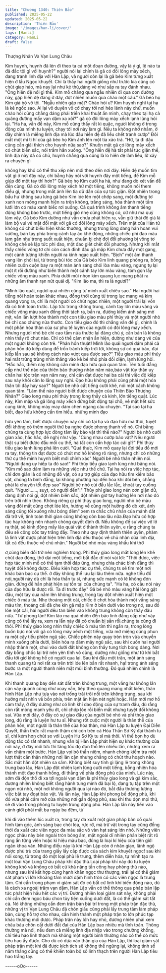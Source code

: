 ```yaml
---
title: "Chương 1340: Thiên Bảo"
published: 2025-05-22
updated: 2025-05-22
description: 'Thiên Bảo'
image: '/images/han-li/cover/'
tags: [HanLi]
category: HanLi
draft: false
---
```


Thượng Nhân Và Vạn Lung
Châu

Kim huynh, huynh đã lén đi theo ta cả một đoạn đường, vậy là ý
gì, lẽ nào ta đã đắc tội gì với huynh?" người nói lại chính là gã có
đôi lông mày xếch, đang tranh linh địa với Hàn Lập, và người còn
lại là gã béo Kim từng xuất hiện ở lầu Ngọc khuyết.
Chỉ là thấy hai người giống như trước kia cũng có chút giao hảo,
mà nay lại như kẻ thù,dáng vẻ như sắp ra tay đánh nhau.
"Ông hiền đệ nói gì thế. Kim mỗ chẳng qua ngẫu nhiên đi qua con
đường này, gặp hiền đệ đang ở đây, đột nhiên muốn qua chào
một câu." Gã béo họ Kim giả bộ vô tội.
"Ngẫu nhiên gặp mặt? Chào hỏi ư? Kim huynh nghĩ tại hạ là kẻ
ngốc sao. Ai lại vô duyên vô cớ chạy tới nơi hẻo lánh này chứ,
muốn chào hỏi cũng chẳng đáng phải triển khai thuật ẩn mình,
chạy theo tại hạ cả quãng đường mấy vạn dặm xa xôi?" gã có đôi
lông mày xếch lạnh lùng hỏi lại.
"Ha ha, vấn đề này, Kim mỗ cũng thấy rất kì quặc, ngươi không ở
trong động của mình tu luyện, chạy tới nơi này làm gì. Nếu ta
không nhớ nhầm, ở đây chính là miếng linh địa mà lúc đâu hiền
đệ đã liều chết tranh cướp" Đôi mắt một mí ti hí của gã béo họ
Kim ánh lên một tia xảo trá.
"Hừ, ta đi đâu cũng cần giải thích cho huynh nữa sao?" Khuôn
mặt gã có lông mày xếch có chút biến sắc, nói trầm hẳn xuống.
"Ông hiền đệ hà tất phải tức giận thế, linh địa này đã có chủ,
huynh chẳng qua cũng là lo hiền đệ làm liều, lỡ xảy ra chuyện gì

không hay khó có thể thu xếp nên mới theo đến nơi đây. Hiền đệ
muốn tìm vật gì ở nơi đây này, chi bằng hãy nói với huynh đây
một tiếng, để Kim mỗ giúp đỡ một tay thì hơn?" Gã béo họ Kim
cười ha hả, như đang dò xét vấn đề đến cùng.
Gã có đôi lông mày xếch hừ một tiếng, không muốn nói them điều
gì, nhưng trong mắt ánh lên tia dữ dằn của sự tức giận.
Đột nhiên trong bầu hư không sau lưng gã béo Kim lóe lên một
chớp sang, một đường tơ xanh non mỏng manh hiện ra trên
không, trắng sáng, hóa thành một tấm lưới lớn có màu xanh biếc
rơi xuống.
Cả quá trình không âm thanh tiếng động không báo trước, một
tiếng gió nhẹ cũng không có, cứ như ma quỷ làm vậy.
Gã béo Kim dường như vẫn chưa phát hiện ra, vẫn giữ thái độ giả
lả làm bộ vui vẻ mặt đối mặt với gã có đôi lông mày xếch.
Trên mặt của Hán tử không có chút biểu hiện khác thường, nhưng
trong lòng đang hân hoan vui sướng, bàn tay phía trong cánh tay
áo khẽ động, những chiếc phi đao màu lam gần như trong suốt
xuất hiện, chuẩn bị chờ đợi đối phương bị võng tơ khống chế sẽ
lập tức phi đao, một đao giết chết đối phương.
Nhưng khi mắt thấy chiếc võng tơ chỉ còn cách đỉnh đầu gã mập
Kim chưa đầy một gang, một cảnh tượng khiến người ra kinh
ngạc xuất hiện.
"Bịch" một âm thanh vang lên chói tai, từ trong búi tóc của Gã béo
Kim linh quang phóng ra, bỗng nhiên cuồn cuộn bay ra một màn
ánh sáng chói lòa màu vàng, ngưng tụ lại một ít rồi dường như
biến thành một cánh tay lớn màu vàng, tóm gọn lấy chiếc võng
màu xanh.
Phía dưới mũi nhọn kim quang lục mang phát ra những âm thanh
rạn nứt quái dị.
"Kim lão ma, thì ra là ngươi?"

"Minh lão quái, ngươi quả nhiên cũng tự mình xuất chiêu sao."
Hai người hai tiếng nói hoàn toàn khác nhau, đồng thời cùng từ
trong lục mang và kim quang vọng ra, chỉ là một người có chút
ngạc nhiên, một người trái lại vốn đã có tính toán trước.
Lập tức trong không trung, cánh tay lớn màu vàng và chiếc võng
màu xanh đồng thời tách ra, bắn ra, đường kiếm ánh sáng mờ
mịt, vẫn lần lượt hóa thành một con tiểu giao màu phỉ thúy và một
người nhỏ bé chỉ cao chừng nửa thước.
Con tiểu giao đó thì chẳng vấn đề gì, chính là một phần hóa thân
của sư phụ tế luyện của người có đôi lông mày xếch. Nhưng
người nhỏ bé chỉ cao tầm nửa thước lại đáng chú ý, căn bản là
không nhìn thấy rõ chut nào. Chỉ có thể cảm nhận ẩn hiện, dường
như dáng vẻ của một người không còn trẻ.
"Phân hồn thuật! Minh lão quái ngươi dám phái cả phân hồn độ
kiếp dùng để trốn tránh kiếp trời tới, không sợ có quả báo, đại
kiếp lần sau sẽ không cách nào vượt qua được sao?" Tiểu giao
màu phỉ thúy hai mắt trừng trừng nhìn thẳng vào kẻ bé nhỏ phía
đối diện, lạnh lùng hỏi.
"Hắc hắc, điểm này không cần minh đạo hữu quá quan tâm. Tên
tuổi đẳng cấp như thế nào của thiên bảo thượng nhân năm
nào,bảo vật tùy thân uy chấn hai tộc trên vạn năm nay, chỉ cần
đạt được hai ba cái thì việc độ kiếp sau này khỏi cần lo lắng suy
nghĩ. Đạo hữu không phải cũng phái một hóa thân tới đây hay
sao?" Người bé nhỏ cất tiếng cười khẽ, nói một cách không quan
tâm.
"Làm thế nào ngươi biết được chuyện của Thiên Bảo Thượng
Nhân?" Giao long màu phỉ thúy trong lòng thấy cả kinh, lớn tiếng
quát.
Lúc này, Kim mập và gã lông mày xếch đứng bất động tại chỗ, vẻ
mặt hết sức cung kính, không mảy may dám chen ngang câu
chuyện.
"Tại sao tại hạ biết, đạo hữu không cần tìm hiểu. những minh đạo

hữu yên tâm, biết được chuyện này chỉ có tại hạ và đạo hữu mà
thôi, tuyệt đối không có thêm người thứ ba nghe được phong
thanh về nó. Chi bằng chúng ta cùng hợp lực đòng tâm lấy bảo
vật thì thế nào?" Người bé nhỏ cười gian xảo, hắc hắc, đề nghị
như vậy.
"Cùng nhau cướp bảo vật? Nếu ngươi thật sự biết được đầu mối
cụ thể, hà tất còn cần hợp tác cái gì?"
Phỉ thúy tiểu giao lạnh lùng phá lên cười.
"Quả thực, Kim mỗ quay lại đợi tiểu đồ mới ra tay, thông tin đạt
được có chút mơ hồ không rõ ràng, nhưng chỉ có những thứ cụ
thể minh huynh biết mới chính xác" Người bé nhỏ thản nhiên nói.
"Ngươi đang uy hiếp ta đó sao!" Phỉ thúy tiểu giao lạnh lùng như
băng nói.
"Kim mỗ sao dám làm ra những việc như thế chứ. Tại hạ nói ra
việc hợp tác, chỉ đơn giản là có những đồ vật, có sự trợ giúp của
đạo hữu tìm kiếm bảo vật, chúng ta bình đẳng, lại không phương
hại đến hòa khí đôi bên, chẳng phải là chuyện tốt đẹp sao" Người
bé nhỏ cúi đầu lắc lắc, khoát tay cuống quít.
"Ngươi……, suỵt, có người đến"!" Thủy phí giao long nén cơn
giận dữ, đang định nói gì, đột nhiên biến sắc, đột nhiên giơ tay
hướng lên nơi nào đó trên trời nhìn theo.
Không riêng gì phỉ thúy giao long, người nhỏ bé màu vàng đôi
mắt cũng chợt lóe lên, hướng về cùng một hướng đó dò xét, ánh
sáng cũng tối xuống như bóng đêm" xem ra chắc chủ nhân của
mảnh đất đã trở về, tính toán thời gian cũng không còn bao lâu
nữa.Đạo hữu có hợp tác hay không nên nhanh chóng quyết định
đi.
Nếu không để sự việc vỡ lở ra thật, sẽ kinh động mấy lão quái vật
ở thành thiên uyên, e rằng chúng ta đều sẽ công cốc tay trắng
đấy. Theo như quy định thành thiên uyên, phàm là linh vật được
phát hiện trên linh địa đều thuộc về chủ nhân của linh địa, tất cả
đều thuộc về chủ nhân." Người bé nhỏ màu vàng khẩu khí thờ

ơ,cũng biến đổi trở nên nghiêm trọng.
Phỉ thúy giao long mắt long lên khẽ chút dao động, thở dài một
tiếng, mới bất đắc dĩ nói vài lời: "Thôi được, việc hợp tác minh mỗ
có thể tạm thời đáp ứng, nhưng chia chác bình đẳng thì tuyệt đối
không được. Điều kiện hợp tác cụ thể, chúng ts sẽ tìm một nơi
khác bàn bạc cụ thể. ở đây không thể lưu lại lâu thêm nữa. nghe
tiểu đồ nói,người này dù chỉ là hóa thần tu sĩ, nhưng sức mạnh có
lẽ không đơn giản. đừng để hắn phát hiện sự tồn tại của chúng
ta".
"Ha ha, có câu nói này của đạo hữu là được rồi. Ta đi trước đây"
Gã bé nhỏ màu vàng hài lòng gật đầu, một tay cua nắm lên không
trung, trong tay đột nhiên xuất hiện một chiếc ô màu tía.
Nhẹ thoáng một cái, chiếc ô chợt hóa thành một vầng sáng màu
tím, thoáng cái đã che kín gã mập Kim ở bên dưới vào trong nó,
sau đó lóe một cái, hai người đều tan biến vào không trung không
còn thấy đâu nữa.
"Tử phong tán! Kim lão ma quả nhiên đến bảo linh đẳng cấp như
vậy cũng có thể lấy ra, xem ra lần này đã có chuẩn bị sẵn
rồi.chúng ta cũng đi thôi. Phỉ thúy giao long nhìn thấy chiếc ô màu
tím thì ngẩn ra, trong lòng buồn bực nói với gã có lông mày xếch
một tiếng, vừa mở miệng cũng phun ra một cây tiểu phiên ngũ
sắc.
Chiếc phiên này quay tròn tròn vừa chuyển mình xuống phía
dưới, biến hóa ra đám mây ngũ sắc, sau khi cuốn hai người nhập
thành một, chui vào dưới đất không còn thấy tung tích bóng dáng.
Nơi đây bỗng chốc lại trở nên yên tĩnh vô cùng, dường như giống
như từ khi bắt đầu tới giờ không hề có người qua lại.
Sau khi đấu một trận, một ánh sáng thanh quang từ nơi rất xa
trên trời lóe lên bắn rất nhanh, hạ! trong ánh sáng bước ra một
người thanh niên mặt mũi bình thường.
Đó quả nhiên chính là Hàn Lập.

Khi thanh quang bay đến sát đất trên không trung, một vầng hư
không lân cận vây quanh cũng như xoay vần, tiếp theo quang
mang nhất kiếm, thân hình Hàn Lập như tựa vào nơi trống trải trôi
nổi trên không trung, sau khi hướng mắt nhìn về bốn phía, trên
mặt ẩn hiện nét nghi hoặc.
Hắn mới mơ hồ cảm thấy, ở đây dường như có linh khí dao động
của sự tranh đấu, dù rằng còn rất mỏng manh yếu ớt, chỉ chớp
lóe rồi biến mất nhưng tuyệt đối không sai.
Vừa mới đây, ở đây có sự giao đấu của người bé nhỏ và phỉ thúy
giao long, dù rằng là luyện hư tu sĩ. Nhưng rốt cuộc một người là
thân thể của phân hồn, một người là thân thể của hóa thân, mà
Hàn Lập tu luyện Đại Diễn Quyết, thần thức rất mạnh thậm chí
còn trên cả Hóa Thần Sơ Kỳ đại thành tu sĩ, chỉ kém hơn chút so
với Luyện Hư Sơ Kỳ tu sĩ mà thôi.
Vì thế bọn họ dù động tác có rất nhanh, nhưng vẫn bị Hàn Lập
phát hiện sự khác thường của nơi này, ở đây mới tức thì tăng tốc
đọ đọn thổ lên nhiều lần, nhưng xem ra vần chậm một bước.
Hàn Lập vọi bỏ thần niệm, nhanh chóng kiểm tra một lượt thật
cẩn thận những nơi lân cận nhưng chẳng có chút thu hoạch nào.
Sắc mặt hắn đột nhiên sa sầm.
Không biết suy tính gì lặng lẽ trong không trung bao lâu, Hàn Lập
đột nhiên lạnh lùng cười một tiếng, bỗng nhiên hóa thành một đạo
thanh hồng, đi thẳng về phía động phủ của mình.
Lúc này, sớm đã độn thổ đi xa tới ngoài vạn dặm là phỉ thúy giao
long và gã kim sắc, đương nhiên không biết rằng hành tung mình
đã bại lộ, đang tụ tập trên một ngọn núi nhỏ, một nơi không người
qua lại nào đó, bắt đầu thương lượng việc bắt tay đoạt bảo vật.
Và lần này, Hàn Lập khi phong bế động phủ, khi đó vừa phải cấm
mở cửa những nơi gần động phủ, sau khi thu dọn mọi thứ, sẽ đi
vào trong phòng tu luyện trong động phủ.
Hàn Lập lần này tiến vào cảnh giới phải mất ba ngày ba đêm, từ

khi đi vào thêm lúc xuất ra, trong tay đa xuất một gian pháp bàn
cổ quái hình tám góc, ánh sáng bạc chói lòa, rực rỡ, mà trữ vật
trong tay cũng đồng thời đa xuất các viên ngọc đa màu sắc vô
vàn hạt sáng lớn nhỏ.
Những viên ngọc châu này bên ngoài tròn bóng ấm, mặt ngoài dĩ
nhiên phân biệt rất rõ ràng ấn từng viên hoặc kí hiệu màu bạc,
đúng là loại kí hiệu của tiên giới ngân khoa văn.
Những điều này là khi Hàn Lập còn ở nhân gian, lãnh ngộ được
phù trù của trang giấy lấy cắp được của sách kim khuyết ngọc!
sau khi nói xong, từ trong đó một loại phù lê trung, thêm diễn hóa,
tự mình tạo ra một loại Vạn Lung Châu pháp khí đặc thù.Loại
pháp khí này dù tu luyện không khó và không có bất cứ khả năng
tấn công hay phòng thủ nào, nhưng sau khi kết hợp cùng hạnh
khẩn ngọc thư thượng, trái lại có thể giám sát phạm vi lớn khoảng
tầm mười dặm hình tròn có các viên ngọc là trung tâm. Chỉ cần
trong phạm vi giám sát đó có bất cứ linh khí biến động nào, dù là
cách xa ngoài trăm vạn dặm, Hàn Lập vẫn có thể thông qua pháp
bàn lập tức phát hiện hầu hết các vị trí.
Đương nhiên loại giám sát này, không phải chỉ cần đem ngọc báu
chon tùy tiện xuống dưới đất, là có thể giám sát tất cả.
Nó không những cần đem trận bàn bài trí trong một pháp trận đặc
thù, những vị trí Vạn Lung Châu đã chôn giấu cũng phải lấy trung
tâm làm pháp bàn, cùng hỗ trợ cho nhau, cần hình thành một
pháp trận to lớn phức tạp khác thường mới được.
Pháp trận này lớn hay nhỏ, đương nhiên phải xem châu báu chôn
cất dưới đất đai của Hàn Lập bao nhiêu mà tính toán.
Thông thường mà nói, nếu đem cả miếng linh địa nhập vào trong
chưởng khống, chỉ tiêu hao linh thạch mà không một người bình
thường nào có thể có mức tiêu hao ấy được.
Cho dù có dựa vào thân gia của Hàn Lập, thì loại giám sát pháp
trận một khi đã được kích tích sẽ không thể ngừng lại, không tính
số năm tháng cũng có thể khiến toàn bộ số linh thạch trên người
Hàn Lập tiêu hao trắng tay.

------oOo------
